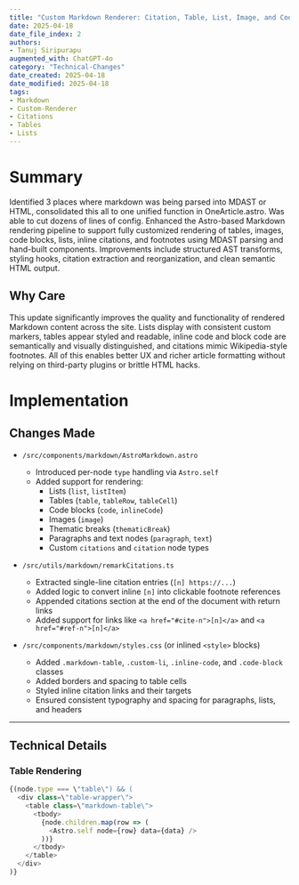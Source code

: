 ```yaml
---
title: "Custom Markdown Renderer: Citation, Table, List, Image, and Code Support"
date: 2025-04-18
date_file_index: 2
authors:
- Tanuj Siripurapu
augmented_with: ChatGPT-4o
category: "Technical-Changes"
date_created: 2025-04-18
date_modified: 2025-04-18
tags:
- Markdown
- Custom-Renderer
- Citations
- Tables
- Lists
---
```


# Summary
Identified 3 places where markdown was being parsed into MDAST or HTML, consolidated this all to one unified function in OneArticle.astro. Was able to cut dozens of lines of config. Enhanced the Astro-based Markdown rendering pipeline to support fully customized rendering of tables, images, code blocks, lists, inline citations, and footnotes using MDAST parsing and hand-built components. Improvements include structured AST transforms, styling hooks, citation extraction and reorganization, and clean semantic HTML output.

## Why Care
This update significantly improves the quality and functionality of rendered Markdown content across the site. Lists display with consistent custom markers, tables appear styled and readable, inline code and block code are semantically and visually distinguished, and citations mimic Wikipedia-style footnotes. All of this enables better UX and richer article formatting without relying on third-party plugins or brittle HTML hacks.

# Implementation

## Changes Made

- `/src/components/markdown/AstroMarkdown.astro`
  - Introduced per-node `type` handling via `Astro.self`
  - Added support for rendering:
    - Lists (`list`, `listItem`)
    - Tables (`table`, `tableRow`, `tableCell`)
    - Code blocks (`code`, `inlineCode`)
    - Images (`image`)
    - Thematic breaks (`thematicBreak`)
    - Paragraphs and text nodes (`paragraph`, `text`)
    - Custom `citations` and `citation` node types

- `/src/utils/markdown/remarkCitations.ts`
  - Extracted single-line citation entries (`[n] https://...`)
  - Added logic to convert inline `[n]` into clickable footnote references
  - Appended citations section at the end of the document with return links
  - Added support for links like `<a href="#cite-n">[n]</a>` and `<a href="#ref-n">[n]</a>`

- `/src/components/markdown/styles.css` (or inlined `<style>` blocks)
  - Added `.markdown-table`, `.custom-li`, `.inline-code`, and `.code-block` classes
  - Added borders and spacing to table cells
  - Styled inline citation links and their targets
  - Ensured consistent typography and spacing for paragraphs, lists, and headers

***

## Technical Details

### Table Rendering
```javascript
{(node.type === \"table\") && (
  <div class=\"table-wrapper\">
    <table class=\"markdown-table\">
      <tbody>
        {node.children.map(row => (
          <Astro.self node={row} data={data} />
        ))}
      </tbody>
    </table>
  </div>
)}
```
